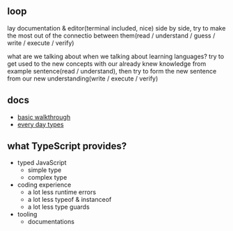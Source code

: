 ## loop
lay documentation & editor(terminal included, nice) side by side, try to make the most out of the connectio between them(read / understand / guess / write / execute / verify)

what are we talking about when we talking about learning languages? try to get used to the new concepts with our already knew knowledge from example sentence(read / understand), then try to form the new sentence from our new understanding(write / execute / verify)

## docs
- [basic walkthrough](https://www.typescriptlang.org/docs/handbook/2/basic-types.html)
- [every day types](https://www.typescriptlang.org/docs/handbook/2/everyday-types.html)

## what TypeScript provides?
- typed JavaScript
  - simple type
  - complex type
- coding experience
  - a lot less runtime errors
  - a lot less typeof & instanceof
  - a lot less type guards
- tooling
  - documentations
